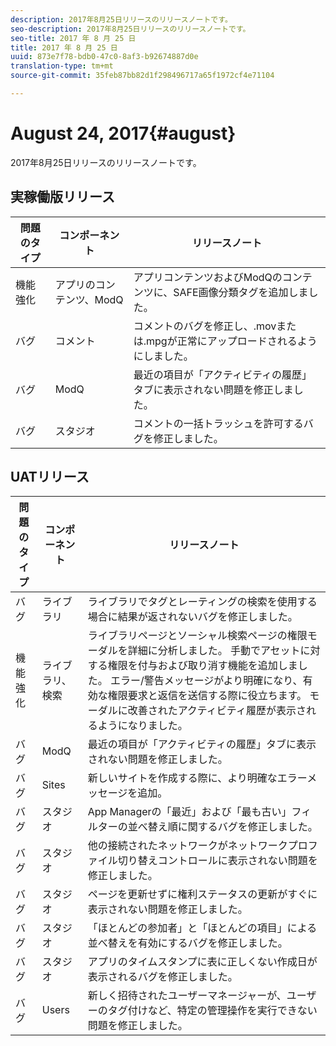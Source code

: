 ```yaml
---
description: 2017年8月25日リリースのリリースノートです。
seo-description: 2017年8月25日リリースのリリースノートです。
seo-title: 2017 年 8 月 25 日
title: 2017 年 8 月 25 日
uuid: 873e7f78-bdb0-47c0-8af3-b92674887d0e
translation-type: tm+mt
source-git-commit: 35feb87bb82d1f298496717a65f1972cf4e71104

---
```



# August 24, 2017{#august}

2017年8月25日リリースのリリースノートです。

## 実稼働版リリース

| **問題のタイプ** | **コンポーネント** | **リリースノート** |
|---|---|---|
| 機能強化 | アプリのコンテンツ、ModQ | アプリコンテンツおよびModQのコンテンツに、SAFE画像分類タグを追加しました。 |
| バグ | コメント | コメントのバグを修正し、.movまたは.mpgが正常にアップロードされるようにしました。 |
| バグ | ModQ | 最近の項目が「アクティビティの履歴」タブに表示されない問題を修正しました。 |
| バグ | スタジオ | コメントの一括トラッシュを許可するバグを修正しました。 |

## UATリリース

| **問題のタイプ** | **コンポーネント** | **リリースノート** |
|---|---|---|
| バグ | ライブラリ | ライブラリでタグとレーティングの検索を使用する場合に結果が返されないバグを修正しました。 |
| 機能強化 | ライブラリ、検索 | ライブラリページとソーシャル検索ページの権限モーダルを詳細に分析しました。 手動でアセットに対する権限を付与および取り消す機能を追加しました。 エラー/警告メッセージがより明確になり、有効な権限要求と返信を送信する際に役立ちます。 モーダルに改善されたアクティビティ履歴が表示されるようになりました。 |
| バグ | ModQ | 最近の項目が「アクティビティの履歴」タブに表示されない問題を修正しました。 |
| バグ | Sites | 新しいサイトを作成する際に、より明確なエラーメッセージを追加。 |
| バグ | スタジオ | App Managerの「最近」および「最も古い」フィルターの並べ替え順に関するバグを修正しました。 |
| バグ | スタジオ | 他の接続されたネットワークがネットワークプロファイル切り替えコントロールに表示されない問題を修正しました。 |
| バグ | スタジオ | ページを更新せずに権利ステータスの更新がすぐに表示されない問題を修正しました。 |
| バグ | スタジオ | 「ほとんどの参加者」と「ほとんどの項目」による並べ替えを有効にするバグを修正しました。 |
| バグ | スタジオ | アプリのタイムスタンプに表に正しくない作成日が表示されるバグを修正しました。 |
| バグ | Users | 新しく招待されたユーザーマネージャーが、ユーザーのタグ付けなど、特定の管理操作を実行できない問題を修正しました。 |

